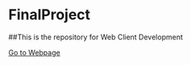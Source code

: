 # FinalProject

##This is the repository for Web Client Development

<a href='/Lasalle_ITProgrammer_WebDev_FinalProject/public/index.html'>Go to Webpage</a>
